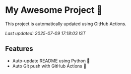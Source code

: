 # My Awesome Project 🚀

This project is automatically updated using GitHub Actions.

_Last updated: 2025-07-09 17:18:03 IST_

## Features
- Auto-update README using Python 🐍
- Auto Git push with GitHub Actions 🤖
